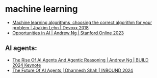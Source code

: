 # machine learning

* [Machine learning algorithms, choosing the correct algorithm for your problem | Joakim Lehn | Devoxx 2018](https://www.youtube.com/watch?v=vHHKNrnNzbc)
* [Opportunities in AI | Andrew Ng | Stanford Online 2023](https://www.youtube.com/watch?v=5p248yoa3oE)


## AI agents:
* [The Rise Of AI Agents And Agentic Reasoning | Andrew Ng | BUILD 2024 Keynote](https://www.youtube.com/watch?v=KrRD7r7y7NY)
* [The Future Of AI Agents | Dharmesh Shah | INBOUND 2024](https://www.youtube.com/watch?v=IityUpVVD38)

